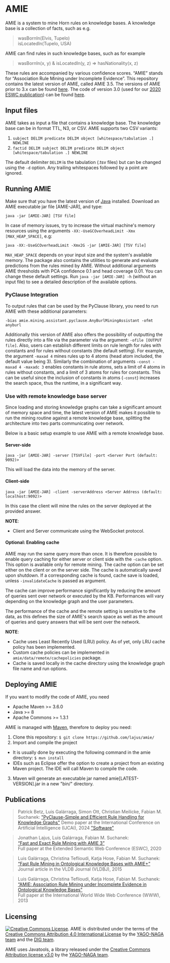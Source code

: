 # AMIE 
AMIE is a system to mine Horn rules on knowledge bases. A knowledge base is a collection of facts, such as e.g. 
> wasBornIn(Elvis, Tupelo)  
> isLocatedIn(Tupelo, USA)

AMIE can find rules in such knowledge bases, such as for example
> wasBornIn(x, y) & isLocatedIn(y, z) => hasNationality(x, z)

These rules are accompanied by various confidence scores. “AMIE” stands for “Association Rule Mining under Incomplete Evidence”. This repository contains the latest version of AMIE, called AMIE 3.5. The versions of AMIE prior to 3.x can be found [here](https://www.mpi-inf.mpg.de/departments/databases-and-information-systems/research/yago-naga/amie/). The code of version 3.0 (used for our [2020 ESWC publication](https://luisgalarraga.de/docs/amie3.pdf)) can be found [here](https://github.com/dig-team/amie/tree/v3.0).

## Input files

AMIE takes as input a file that contains a knowledge base. The knowledge base can be in format TTL, N3, or CSV. AMIE supports two CSV variants:
 1. `subject DELIM predicate DELIM object [whitespace/tabulation .] NEWLINE`
 2. `factid DELIM subject DELIM predicate DELIM object [whitespace/tabulation .] NEWLINE`

The default delimiter `DELIM` is the tabulation (.tsv files) but can be changed using the `-d` option. Any trailing whitespaces followed by a point are ignored.

## Running AMIE

Make sure that you have the latest version of [Java](https://java.com/en/download/) installed. Download an AMIE executable jar file [AMIE-JAR], and type:

```java -jar [AMIE-JAR] [TSV file]```

In case of memory issues, try to increase the virtual machine's memory resources using the arguments `-XX:-UseGCOverheadLimit -Xmx [MAX_HEAP_SPACE]`, e.g:

```java -XX:-UseGCOverheadLimit -Xmx2G -jar [AMIE-JAR] [TSV file]```

`MAX_HEAP_SPACE` depends on your input size and the system's available memory. The package also contains the utilities to generate and evaluate predictions from the rules mined by AMIE. Without additional arguments AMIE thresholds with PCA confidence 0.1 and head coverage 0.01. You can change these default settings. Run `java -jar [AMIE-JAR] -h` (without an input file) to see a detailed description of the available options.

### PyClause Integration
To output rules that can be used by the PyClause library, you need to run AMIE with these additional parameters:

```-bias amie.mining.assistant.pyclause.AnyBurlMiningAssistant -ofmt anyburl```

Additionally this version of AMIE also offers the possibility of outputting the rules directly into a file via the parameter via the argument: `-ofile [OUTPUT file]`. Also, users can establish different limits on rule length for rules with constants and for rules without constants (the default setting). For example, the argument `-maxad 4` mines rules up to 4 atoms (head atom included, the default value being 3). Similarly the combination of arguments `-const -maxad 4 -maxadc 3` enables constants in rule atoms, sets a limit of 4 atoms in rules without constants, and a limit of 3 atoms for rules for constants. This can be useful since the inclusion of constants in atoms (`-const`) increases the search space, thus the runtime, in a significant way.


### Use with remote knowledge base server

Since loading and storing knowledge graphs can take a significant amount of memory space and time, the latest version of AMIE makes it possible to run the mining routine against a remote knowledge base, splitting the architecture into two parts communicating over network.

Below is a basic setup example to use AMIE with a remote knowledge base.

#### Server-side

```java -jar [AMIE-JAR] -server [TSVFile] -port <Server Port (default: 9092)>```

This will load the data into the memory of the server. 

#### Client-side

```java -jar [AMIE-JAR] -client -serverAddress <Server Address (default: localhost:9092)>```

In this case the client will mine the rules on the server deployed at the provided answer.

__NOTE__:
- Client and Server communicate using the WebSocket protocol. 

#### Optional: Enabling cache

AMIE may run the same query more than once. It is therefore possible to enable query caching for either server or client side with the ```-cache``` option. This option is available only for remote mining. The cache option can be set either on the client or on the server side. The cache is automatically saved upon shutdown. If a corresponding cache is found, cache save is loaded, unless `-invalidateCache` is passed as argument.

The cache can improve performance significantly by reducing the amount of queries sent over network or executed by the KB.
Performances will vary depending on the knowledge graph and the user parameters. 

The performance of the cache and the remote setting is sensitive to the data, as this defines the size of AMIE's search space as well as the amount of queries and query answers that will be sent over the network. 

__NOTE__:
- Cache uses Least Recently Used (LRU) policy. As of yet, only LRU cache policy has been implemented. 
- Custom cache policies can be implemented in `amie/data/remote/cachepolicies` package.
- Cache is saved locally in the cache directory using the knowledge graph file name and run options.

## Deploying AMIE

If you want to modify the code of AMIE, you need

* Apache Maven >= 3.6.0
* Java >= 8
* Apache Commons >= 1.3.1

AMIE is managed with [Maven](https://maven.apache.org/), therefore to deploy you need:

1. Clone this repository: `$ git clone https://github.com/lajus/amie/`
2. Import and compile the project
 * It is usually done by executing the following command in the amie directory: `$ mvn install`
 * IDEs such as Eclipse offer the option to create a project from an existing Maven project. The IDE will call Maven to compile the code.
3. Maven will generate an executable jar named amie[LATEST-VERSION].jar in a new "bin/" directory. 

## Publications 

> Patrick Betz, Luis Galárraga, Simon Ott, Christian Meilicke, Fabian M. Suchanek: 
> ["PyClause-Simple and Efficient Rule Handling for Knowledge Graphs"](https://luisgalarraga.de/docs/IJCAI_2024_demo_paper.pdf)
> Demo paper at the International Conference on Artificial Intelligence (IJCAI), 2024 ["Software"](https://github.com/symbolic-kg/PyClause)

> Jonathan Lajus, Luis Galárraga, Fabian M. Suchanek:  
> [“Fast and Exact Rule Mining with AMIE 3”  ](https://suchanek.name/work/publications/eswc-2020-amie-3.pdf)  
> Full paper at the Extended Semantic Web Conference (ESWC), 2020  

> Luis Galárraga, Christina Teflioudi, Katja Hose, Fabian M. Suchanek:  
> [“Fast Rule Mining in Ontological Knowledge Bases with AMIE+”](https://suchanek.name/work/publications/vldbj2015.pdf)  
> Journal article in the VLDB Journal  (VLDBJ), 2015

> Luis Galárraga, Christina Teflioudi, Katja Hose, Fabian M. Suchanek:  
> [“AMIE: Association Rule Mining under Incomplete Evidence in Ontological Knowledge Bases”](https://suchanek.name/work/publications/www2013.pdf)  
> Full paper at the International World Wide Web Conference (WWW), 2013  

## Licensing

<a rel="license" href="http://creativecommons.org/licenses/by/4.0/"><img alt="Creative Commons License" style="border-width:0" src="https://i.creativecommons.org/l/by/4.0/80x15.png" /></a>. AMIE is distributed under the terms of the <a rel="license" href="http://creativecommons.org/licenses/by/4.0/">Creative Commons Attribution 4.0 International License</a> by the [YAGO-NAGA team](https://www.mpi-inf.mpg.de/departments/databases-and-information-systems/research/yago-naga/amie/) and the [DIG team](https://dig.telecom-paris.fr/blog/).

AMIE uses Javatools, a library released under the [Creative Commons Attribution license v3.0](https://creativecommons.org/licenses/by/3.0/) by the [YAGO-NAGA team](https://www.mpi-inf.mpg.de/departments/databases-and-information-systems/research/yago-naga/amie.data.javatools/).
